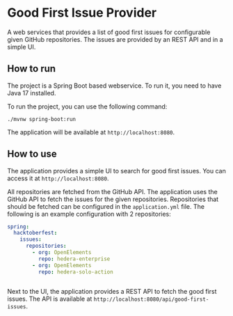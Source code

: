 # Good First Issue Provider

A web services that provides a list of good first issues for configurable given GitHub repositories.
The issues are provided by an REST API and in a simple UI.

## How to run

The project is a Spring Boot based webservice. To run it, you need to have Java 17 installed.

To run the project, you can use the following command:

```shell
./mvnw spring-boot:run
```

The application will be available at `http://localhost:8080`.

## How to use

The application provides a simple UI to search for good first issues. You can access it at `http://localhost:8080`.

All repositories are fetched from the GitHub API.
The application uses the GitHub API to fetch the issues for the given repositories.
Repositories that should be fetched can be configured in the `application.yml` file.
The following is an example configuration with 2 repositories:

```yaml
spring:
  hacktoberfest:
    issues:
      repositories:
        - org: OpenElements
          repo: hedera-enterprise
        - org: OpenElements
          repo: hedera-solo-action
          
```

Next to the UI, the application provides a REST API to fetch the good first issues.
The API is available at `http://localhost:8080/api/good-first-issues`.